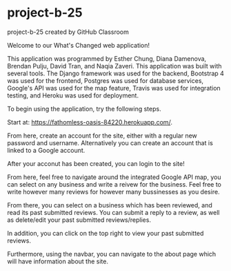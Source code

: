 # project-b-25
project-b-25 created by GitHub Classroom 

Welcome to our What's Changed web application!  

This application was programmed by Esther Chung, Diana Damenova, Brendan Pulju, David Tran, and Naqia Zaveri. This application was built with several tools. The Django framework was used for the backend, Bootstrap 4 was used for the frontend, Postgres was used for database services, Google's API was used for the map feature, Travis was used for integration testing, and Heroku was used for deployment.

To begin using the application, try the following steps. 

Start at: https://fathomless-oasis-84220.herokuapp.com/.

From here, create an account for the site, either with a regular new password and username. Alternatively you can create an account that is linked to a Google account. 

After your acconut has been created, you can login to the site! 

From here, feel free to navigate around the integrated Google API map, you can select on any business and write a reivew for the business. Feel free to write however many reviews for however many bussinesses as you desire. 

From there, you can select on a business which has been reviewed, and read its past submitted reviews. You can submit a reply to a review, as well as delete/edit your past submitted reviews/replies.

In addition, you can click on the top right to view your past submitted reviews. 

Furthermore, using the navbar, you can navigate to the about page which will have information about the site.
